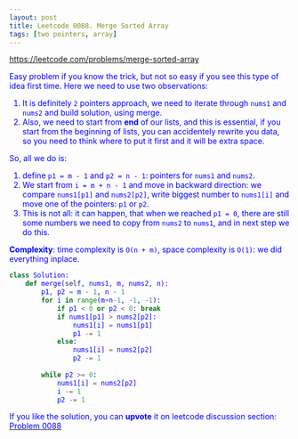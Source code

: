 ```yaml
---
layout: post
title: Leetcode 0088. Merge Sorted Array
tags: [two pointers, array]
---
```


<a href="https://leetcode.com/problems/merge-sorted-array"> <font color = blue>https://leetcode.com/problems/merge-sorted-array

Easy problem if you know the trick, but not so easy if you see this type of idea first time. Here we need to use two observations:
1. It is definitely `2` pointers approach, we need to iterate through `nums1` and `nums2` and build solution, using merge.
2. Also, we need to start from **end** of our lists, and this is essential, if you start from the beginning of lists, you can accidentely rewrite you data, so you need to think where to put it first and it will be extra space.

So, all we do is:
1. define `p1 = m - 1` and `p2 = n - 1`: pointers for `nums1` and `nums2`.
2. We start from `i = m + n - 1` and move in backward direction: we compare `nums1[p1]` and `nums2[p2]`, write biggest number to `nums1[i]` and move one of the pointers: `p1` or `p2`.
3. This is not all: it can happen, that when we reached `p1 = 0`, there are still some numbers we need to copy from `nums2` to `nums1`, and in next step we do this.

**Complexity**: time complexity is `O(n + m)`, space complexity is `O(1)`: we did everything inplace.

```python
class Solution:
    def merge(self, nums1, m, nums2, n):
        p1, p2 = m - 1, n - 1
        for i in range(m+n-1, -1, -1):
            if p1 < 0 or p2 < 0: break
            if nums1[p1] > nums2[p2]:
                nums1[i] = nums1[p1]
                p1 -= 1
            else:
                nums1[i] = nums2[p2]
                p2 -= 1
              
        while p2 >= 0:
            nums1[i] = nums2[p2]
            i -= 1
            p2 -= 1
```

If you like the solution, you can **upvote** it on leetcode discussion section:<a href="https://leetcode.com/problems/merge-sorted-array/discuss/1011556/python-2-pointers-solution-explained"> <font color = blue>Problem 0088
